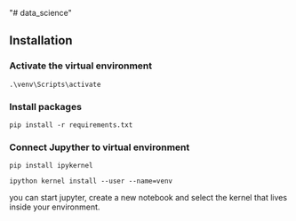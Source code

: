 "# data_science" 
## Installation
### Activate the virtual environment

```
.\venv\Scripts\activate
```

### Install packages
```
pip install -r requirements.txt
```

### Connect Jupyther to virtual environment 

```
pip install ipykernel
```

```
ipython kernel install --user --name=venv
```
you can start jupyter, create a new notebook and select the kernel that lives inside your environment.


